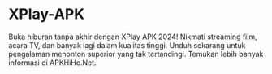 # XPlay-APK
Buka hiburan tanpa akhir dengan XPlay APK 2024! Nikmati streaming film, acara TV, dan banyak lagi dalam kualitas tinggi. Unduh sekarang untuk pengalaman menonton superior yang tak tertandingi. Temukan lebih banyak informasi di APKHiHe.Net.
